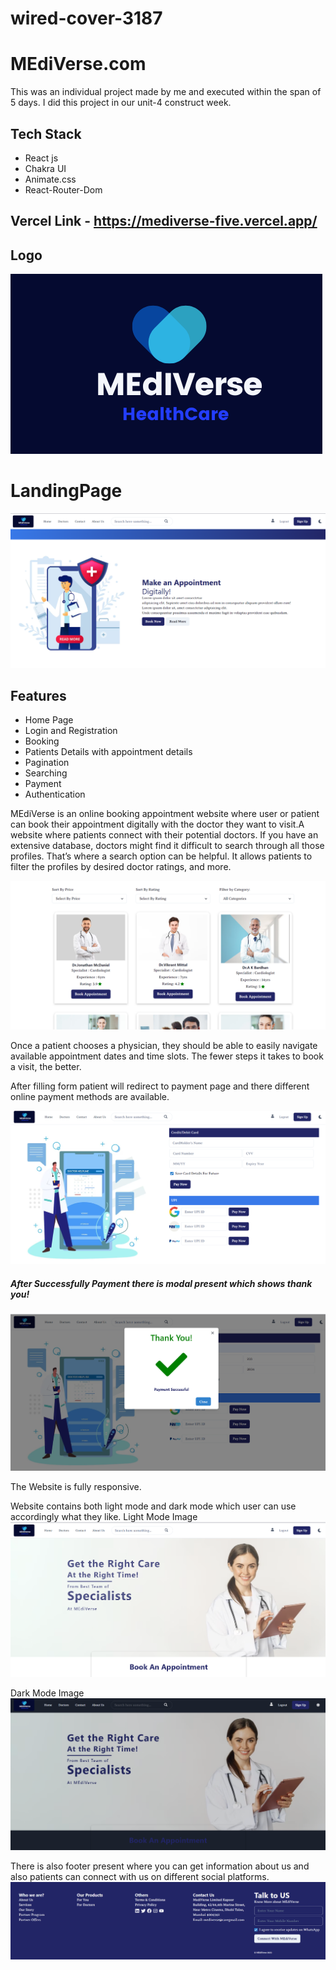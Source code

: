 # wired-cover-3187

# MEdiVerse.com
This was an individual project made by me and executed within the span of 5 days. I did this project in our unit-4 construct week.

## Tech Stack 
* React js
* Chakra UI
* Animate.css
* React-Router-Dom

## Vercel Link - https://mediverse-five.vercel.app/

## Logo 

![Alt text](mediverse/src/Assets/Mediverse%20(12).png)


# LandingPage
![Alt text](mediverse/src/Assets/bookDigitally.png)

## Features
* Home Page
* Login and Registration
* Booking
* Patients Details with appointment details
* Pagination
* Searching
* Payment
* Authentication


MEdiVerse  is an online booking appointment website where user or patient can book their appointment digitally with the doctor they want to visit.A website where patients connect with their potential doctors.
If you have an extensive database, doctors might find it difficult to search through all those profiles.
That’s where a search option can be helpful. It allows patients to filter the profiles by desired doctor ratings, and more.


![Alt text](mediverse/src/Assets/doctorsPage.png)

Once a patient chooses a physician, they should be able to easily navigate available appointment dates and time slots. The fewer steps it takes to book a visit, the better.
<!-- ![Alt text](mediverse/src/Assets/Bookingdetails.png) -->
After filling form patient will redirect to payment page and there different online payment methods are available.



![Alt text](mediverse/src/Assets/Payment.png)

##### After Successfully Payment there is modal present which shows thank you!

![Alt text](mediverse/src/Assets/PaymentSuccess.png)

The Website is fully responsive.


Website contains both light mode and dark mode which user can use accordingly what they like.
Light Mode Image
![Alt text](mediverse/src/Assets/LandingUpperPartLightTheme.png)

Dark Mode Image
![Alt text](mediverse/src/Assets/LandingUpperPartDarkTheme.png)

There is also footer present where you can get information about us and also patients can connect with us on different social platforms.
![Alt text](mediverse/src/Assets/Footer.png)




